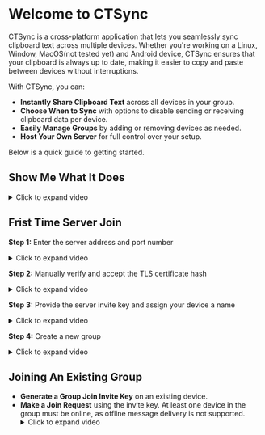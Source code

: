 # Welcome to CTSync

CTSync is a cross-platform application that lets you seamlessly sync clipboard
text across multiple devices. Whether you're working on a Linux, Window, MacOS(not tested yet)
and Android device, CTSync ensures that your clipboard is always up to date, making
it easier to copy and paste between devices without interruptions.

With CTSync, you can:

- **Instantly Share Clipboard Text** across all devices in your group.
- **Choose When to Sync** with options to disable sending or receiving clipboard data per device.
- **Easily Manage Groups** by adding or removing devices as needed.
- **Host Your Own Server** for full control over your setup.

Below is a quick guide to getting started.

## Show Me What It Does
<details>
  <summary>Click to expand video</summary>
    <video controls preload="none">
    <source src="https://fileserver.ismailbiswas.com/ctsync/show_working.mp4" type="video/mp4">
    Your browser does not support the video tag.
  </video>
</details>


## Frist Time Server Join 

**Step 1:** Enter the server address and port number
<details>
  <summary>Click to expand video</summary>
  <img src="https://fileserver.ismailbiswas.com/ctsync/server-address.gif">
</details>


**Step 2:** Manually verify and accept the TLS certificate hash
<details>
  <summary>Click to expand video</summary>
  <img src="https://fileserver.ismailbiswas.com/ctsync/accept_hash.gif">
</details>

**Step 3:** Provide the server invite key and assign your device a name
<details>
  <summary>Click to expand video</summary>
  <img src="https://fileserver.ismailbiswas.com/ctsync/join_server.gif">
</details>


**Step 4:** Create a new group
<details>
  <summary>Click to expand video</summary>
  <img src="https://fileserver.ismailbiswas.com/ctsync/create_group.gif">
</details>

## Joining An Existing Group
- **Generate a Group Join Invite Key** on an existing device.
- **Make a Join Request** using the invite key. At least one device in the group must be online, as offline message delivery is not supported.
  <details>
    <summary>Click to expand video</summary>
    <img src="https://fileserver.ismailbiswas.com/ctsync/join_group.gif">
  </details>






